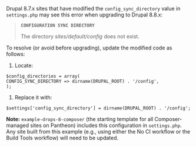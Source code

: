Drupal 8.7.x sites that have modified the `config_sync_directory` value in `settings.php` may see this error when upgrading to Drupal 8.8.x:

> **`CONFIGURATION SYNC DIRECTORY`**
>
> The directory *sites/default/config* does not exist.
>
>

To resolve (or avoid before upgrading), update the modified code as follows:

1. Locate:

  ```php:title=settings.php
  $config_directories = array(
  CONFIG_SYNC_DIRECTORY => dirname(DRUPAL_ROOT) . '/config',
  );
  ```

1. Replace it with:

  ```php:title=settings.php
  $settings['config_sync_directory'] = dirname(DRUPAL_ROOT) . '/config';
  ```

**Note:** `example-drops-8-composer` (the starting template for all Composer-managed sites on Pantheon) includes this configuration in `settings.php`. Any site built from this example (e.g., using either the No CI workflow or the Build Tools workflow) will need to be updated.
